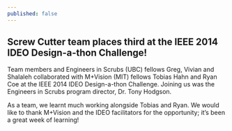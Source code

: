 ```yaml
---
published: false
---
```


## Screw Cutter team places third at the IEEE 2014 IDEO Design-a-thon Challenge! 

Team members and Engineers in Scrubs (UBC) fellows Greg, Vivian and Shalaleh collaborated with M+Vision (MIT) fellows Tobias Hahn and Ryan Coe at the IEEE 2014 IDEO Design-a-thon Challenge.     Joining us was the Engineers in Scrubs program director, Dr. Tony Hodgson.  


As a team, we learnt much working alongside Tobias and Ryan.  We would like to thank M+Vision and the IDEO facilitators for the opportunity; it’s been a great week of learning!
